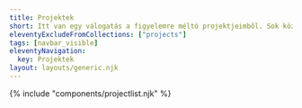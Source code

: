 ```yaml
---
title: Projektek
short: Itt van egy válogatás a figyelemre méltó projektjeimből. Sok közülük nyílt forráskódú, és egy rövid bejegyzés is íródott hozzájuk. Egyes bejegyzések lehet hogy csak angolul érhetőek el. 
eleventyExcludeFromCollections: ["projects"]
tags: [navbar_visible]
eleventyNavigation:
  key: Projektek
layout: layouts/generic.njk
---
```


{% include "components/projectlist.njk" %}
